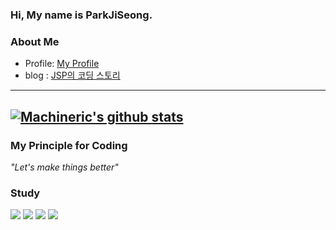 ### Hi, My name is ParkJiSeong.

### About Me
- Profile: [My Profile](https://wjsrlahrlco1998.github.io/profile/)
- blog : [JSP의 코딩 스토리](https://jsp-coding.tistory.com/)
---
[![Machineric's github stats](https://github-readme-stats.vercel.app/api?username=wjsrlahrlco1998)](https://github.com/anuraghazra/github-readme-stats)
---
### My Principle for Coding

*"Let's make things better"*

### Study
<img src="https://img.shields.io/badge/C-A8B9CC?style=flat-square&logo=C&logoColor=white"/> <img src="https://img.shields.io/badge/C++-00599C?style=flat-square&logo=C++&logoColor=white"/> <img src="https://img.shields.io/badge/Python-3776AB?style=flat-square&logo=Python&logoColor=white"/> <img src="https://img.shields.io/badge/Aduino-00979D?style=flat-square&logo=Arduino&logoColor=white"/> 
